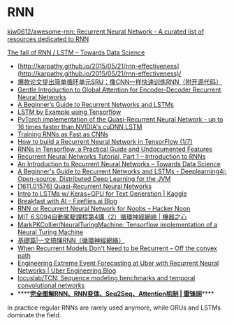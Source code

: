 # RNN

[kjw0612/awesome-rnn: Recurrent Neural Network - A curated list of resources dedicated to RNN](https://github.com/kjw0612/awesome-rnn)

[The fall of RNN / LSTM – Towards Data Science](https://towardsdatascience.com/the-fall-of-rnn-lstm-2d1594c74ce0?mkt_tok=eyJpIjoiTldZNU9UZzNNRGd6TlRSaCIsInQiOiJSaUkxS3JNTHBFTVhXRENBMnpMSkVHczUyaXRjaHFDOXY4a1RcL1RMM3FCUXBQbVBBXC96eVlQVERWY1JQMko5ejc5RWk5WVpBMENrXC9oNGFiOXU2SUM4Uzg3SzVqQVhUN1MwVU43UjViRE5cL3g5VUVnSU5GRHR0T3BYWEtxRGZ3VzIifQ)



* [http://karpathy.github.io/2015/05/21/rnn-effectiveness](http://karpathy.github.io/2015/05/21/rnn-effectiveness)/
* [爆款论文提出简单循环单元SRU：像CNN一样快速训练RNN（附开源代码）](https://www.jiqizhixin.com/articles/2017-09-12-7)
* [Gentle Introduction to Global Attention for Encoder-Decoder Recurrent Neural Networks](https://machinelearningmastery.com/global-attention-for-encoder-decoder-recurrent-neural-networks/)
* [A Beginner’s Guide to Recurrent Networks and LSTMs](https://deeplearning4j.org/lstm.html)
* [LSTM by Example using Tensorflow](https://medium.com/towards-data-science/lstm-by-example-using-tensorflow-feb0c1968537)
* [PyTorch implementation of the Quasi-Recurrent Neural Network - up to 16 times faster than NVIDIA's cuDNN LSTM](https://github.com/salesforce/pytorch-qrnn)
* [Training RNNs as Fast as CNNs](https://www.jiqizhixin.com/articles/2017-09-22-12)
* [How to build a Recurrent Neural Network in TensorFlow \(1/7\)](https://medium.com/@erikhallstrm/hello-world-rnn-83cd7105b767)
* [RNNs in Tensorflow, a Practical Guide and Undocumented Features](http://www.wildml.com/2016/08/rnns-in-tensorflow-a-practical-guide-and-undocumented-features/)
* [Recurrent Neural Networks Tutorial, Part 1 – Introduction to RNNs](http://www.wildml.com/2015/09/recurrent-neural-networks-tutorial-part-1-introduction-to-rnns/)
* [An Introduction to Recurrent Neural Networks – Towards Data Science](https://towardsdatascience.com/an-introduction-to-recurrent-neural-networks-72c97bf0912)
* [A Beginner's Guide to Recurrent Networks and LSTMs - Deeplearning4j: Open-source, Distributed Deep Learning for the JVM](https://deeplearning4j.org/lstm)
* [\[1611.01576\] Quasi-Recurrent Neural Networks](https://arxiv.org/abs/1611.01576)
* [Intro to LSTMs w/ Keras+GPU for Text Generation \| Kaggle](https://www.kaggle.com/mrisdal/intro-to-lstms-w-keras-gpu-for-text-generation/notebook)
* [Breakfast with AI – Fireflies.ai Blog](https://blog.fireflies.ai/breakfast-with-ai-71a86537ab19)
* [RNN or Recurrent Neural Network for Noobs – Hacker Noon](https://hackernoon.com/rnn-or-recurrent-neural-network-for-noobs-a9afbb00e860)
* [MIT 6.S094自動駕駛課程第4講（2）循環神經網絡 \| 機器之心](https://www.jiqizhixin.com/articles/2018-07-22-6)
* [MarkPKCollier/NeuralTuringMachine: Tensorflow implementation of a Neural Turing Machine](https://github.com/MarkPKCollier/NeuralTuringMachine)
* [基礎篇\|一文搞懂RNN（循環神經網絡）](https://mp.weixin.qq.com/s?__biz=MzU3NjE4NjQ4MA==&mid=2247483827&idx=1&sn=b8d6e26bf437d38704e69f0482d75b69&chksm=fd16f0acca6179ba8f01ef244e44a0ba0131d5457521e731f675511bf31bf14707882647426a&scene=21#wechat_redirect)
* [When Recurrent Models Don't Need to be Recurrent – Off the convex path](http://www.offconvex.org/2018/07/27/approximating-recurrent/)
* [Engineering Extreme Event Forecasting at Uber with Recurrent Neural Networks \| Uber Engineering Blog](https://eng.uber.com/neural-networks/)
* [locuslab/TCN: Sequence modeling benchmarks and temporal convolutional networks](https://github.com/locuslab/TCN)
* \*\*\*\*[**完全图解RNN、RNN变体、Seq2Seq、Attention机制 \| 雷锋网**](https://www.leiphone.com/news/201709/8tDpwklrKubaecTa.html)\*\*\*\*

In practice regular RNNs are rarely used anymore, while GRUs and LSTMs dominate the field.

